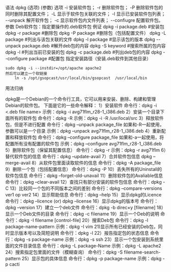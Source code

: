 语法
    dpkg (选项) (参数)
选项
    -i            安装软件包；
    -r            删除软件包；
    -P            删除软件包的同时删除其配置文件；
    -L            显示于软件包关联的文件；
    -l            显示已安装软件包列表；
    --unpack        解开软件包；
    -c            显示软件包内文件列表；
    --confiugre        配置软件包。
参数
    Deb软件包：指定要操作的.deb软件包
例证
    dpkg -i         package.deb         #安装包
    dpkg -r            package             #删除包
    dpkg -P         package             #删除包（包括配置文件）
    dpkg -L         package             #列出与该包关联的文件
    dpkg -l         package                #显示该包的版本
    dpkg --unpack         package.deb          #解开deb包的内容
    dpkg -S         keyword                #搜索所属的包内容
    dpkg -l                                #列出当前已安装的包
    dpkg -c         package.deb            #列出deb包的内容
    dpkg --configure     package           #配置包
指定安装路径（安装.deb软件到其他目录）
    
    sudo dpkg -i --instdir=/opt/apache apache2
    然后可以建立一个软链接
        ln -s /opt/gsopcast/usr/local/bin/gsopcast  /usr/local/bin

用法归纳   

dpkg是一个Debian的一个命令行工具，它可以用来安装、删除、构建和管理Debian的软件包。
下面是它的一些命令解释：
1）安装软件
命令行：dpkg -i <.deb file name>
示例：dpkg -i avg71flm_r28-1_i386.deb
2）安装一个目录下面所有的软件包
命令行：dpkg -R
示例：dpkg -i -R /usr/local/src
3）释放软件包，但是不进行配置
命令行：dpkg –unpack package_file 如果和-R一起使用，参数可以是一个目录
示例：dpkg –unpack avg71flm_r28-1_i386.deb
4）重新配置和释放软件包
命令行：dpkg –configure package_file
如果和-a一起使用，将配置所有没有配置的软件包
示例：dpkg –configure avg71flm_r28-1_i386.deb
5）删除软件包（保留其配置信息）
命令行：dpkg -r
示例：dpkg -r avg71flm
6）替代软件包的信息
命令行：dpkg –update-avail <Packages-file>
7）合并软件包信息
dpkg –merge-avail <Packages-file>
8）从软件包里面读取软件的信息
命令行：dpkg -A package_file
9）删除一个包（包括配置信息）
命令行：dpkg -P
10）丢失所有的Uninstall的软件包信息
命令行：dpkg –forget-old-unavail
11）删除软件包的Avaliable信息
命令行：dpkg –clear-avail
12）查找只有部分安装的软件包信息
命令行：dpkg -C
13）比较同一个包的不同版本之间的差别
命令行：dpkg –compare-versions ver1 op ver2
14）显示帮助信息
命令行：dpkg –help
15）显示dpkg的Licence
命令行：dpkg –licence (or) dpkg –license
16）显示dpkg的版本号
命令行：dpkg –version
17）建立一个deb文件
命令行：dpkg -b direc×y [filename]
18）显示一个Deb文件的目录
命令行：dpkg -c filename
19）显示一个Deb的说明
命令行：dpkg -I filename [control-file]
20）搜索Deb包
命令行：dpkg -l package-name-pattern
示例：dpkg -I vim
21)显示所有已经安装的Deb包，同时显示版本号以及简短说明
命令行：dpkg -l
22）报告指定包的状态信息
命令行：dpkg -s package-name
示例：dpkg -s ssh
23）显示一个包安装到系统里面的文件目录信息
命令行：dpkg -L package-Name
示例：dpkg -L apache2
24）搜索指定包里面的文件（模糊查询）
命令行：dpkg -S filename-search-pattern
25）显示包的具体信息
命令行：dpkg -p package-name
示例：dpkg -p cacti